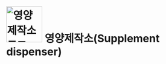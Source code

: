#  <img width="95" alt="영양제작소 로고" src="https://user-images.githubusercontent.com/57317636/187598978-da055a14-d94e-4413-adee-bd1ef6f9dcb2.png">  영양제작소(Supplement dispenser)


